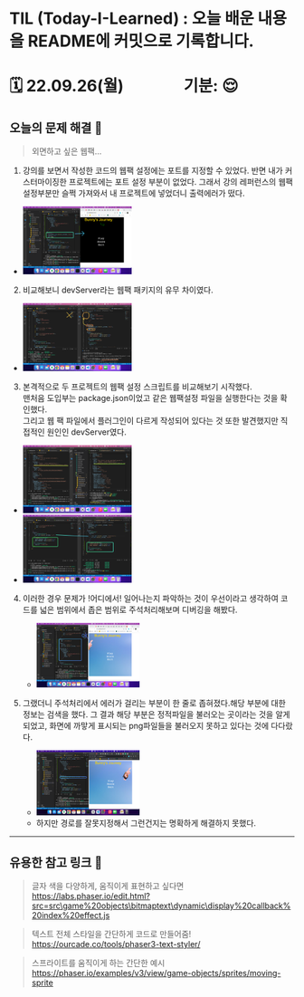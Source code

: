 
# TIL (Today-I-Learned) : 오늘 배운 내용을 README에 커밋으로 기록합니다.

<!-- 1️⃣ 날짜 및 기분 작성 -->
# 🗓 22.09.26(월) &nbsp;&nbsp;&nbsp;&nbsp;&nbsp;&nbsp;&nbsp;&nbsp;&nbsp;&nbsp;&nbsp;&nbsp;&nbsp;&nbsp; 기분: 😌





<!-- 2️⃣ 대표문장 작성 -->
오늘의 문제 해결 🐛
-------------
<!-- 강조라인 -->


<!-- 3️⃣ 배운 내용 요약 -->
<!-- > 소프트 스킬
1. flappy-bird 파트 완강
  * 응용해서 개별 프로젝트 시작
   -->
> 외면하고 싶은 웹팩...
1. 강의를 보면서 작성한 코드의 웹팩 설정에는 포트를 지정할 수 있었다. 반면 내가 커스터마이징한 프로젝트에는 포트 설정 부분이 없었다. 그래서 강의 레퍼런스의 웹팩 설정부분만 슬쩍 가져와서 내 프로젝트에 넣었더니 출력에러가 떴다.
  * <img src="../src/image/220926/926error.png" width="40%" height="30%" title="100px" alt="이미지제목"></img>

2. 비교해보니 devServer라는 웹팩 패키지의 유무 차이였다.
  * <img src="../src/image/220926/926compare0.png" width="40%" height="30%" title="100px" alt="이미지제목"></img>

3. 본격적으로 두 프로젝트의 웹팩 설정 스크립트를 비교해보기 시작했다.     
   맨처음 도입부는 package.json이었고 같은 웹팩설정 파일을 실행한다는 것을 확인했다.     
   그리고 웹 팩 파일에서 플러그인이 다르게 작성되어 있다는 것 또한 발견했지만 직접적인 원인인 devServer였다.
  * <img src="../src/image/220926/926compare1.png" width="40%" height="30%" title="100px" alt="이미지제목"></img>
  *  <img src="../src/image/220926/926compare.png" width="40%" height="30%" title="100px" alt="이미지제목"></img>     

4. 이러한 경우 문제가 !어디에서! 일어나는지 파악하는 것이 우선이라고 생각하여 코드를 넓은 범위에서 좁은 범위로 주석처리해보며 디버깅을 해봤다.
   * <img src="../src/image/220926/926exception.png" width="40%" height="30%" title="100px" alt="이미지제목"></img>
  

5. 그랬더니 주석처리에서 에러가 걸리는 부분이 한 줄로 좁혀졌다.해당 부분에 대한 정보는 검색을 했다. 그 결과 해당 부분은 정적파일을 불러오는 곳이라는 것을 알게 되었고, 화면에 까맣게 표시되는 png파일들을 불러오지 못하고 있다는 것에 다다랐다.
     * <img src="../src/image/220926/926solve.png" width="40%" height="30%" title="100px" alt="이미지제목"></img>
    *  하지만 경로를 잘못지정해서 그런건지는 명확하게 해결하지 못했다.



-----
유용한 참고 링크 🔗
-------------
> 글자 색을 다양하게, 움직이게 표현하고 싶다면
<https://labs.phaser.io/edit.html?src=src\game%20objects\bitmaptext\dynamic\display%20callback%20index%20effect.js>

> 텍스트 전체 스타일을 간단하게 코드로 만들어줌!
<https://ourcade.co/tools/phaser3-text-styler/>

> 스프라이트를 움직이게 하는 간단한 예시
<https://phaser.io/examples/v3/view/game-objects/sprites/moving-sprite>













<!-- 🔴기타 마크다운 문법 참고 -->


<!-- <헤더>

# This is a H1
## This is a H2
### This is a H3
#### This is a H4
##### This is a H5
###### This is a H6 -->



<!-- <인덱스>

1. 첫번째
2. 두번째
3. 세번째

* 빨강
  * 녹색
    * 파랑

+ 빨강
  + 녹색
    + 파랑

- 빨강
  - 녹색
    - 파랑 -->



<!-- <줄 긋기>

* * *

***

*****

- - -

--------------------------------------- -->


<!-- <인용구>

> This is a first blockqute.
>	> This is a second blockqute.
>	>	> This is a third blockqute. -->

<!-- <문자굵기>

*single asterisks*
**double asterisks**
~~cancelline~~ -->



<!-- <이미지 삽입>

<img src="./img/jesus.jpeg" width="40%" height="30%" title="100px" alt="이미지제목"></img> -->


<!-- <코드박스>

```javascript
public class BootSpringBootApplication {
  public static void main(String[] args) {
    System.out.println("Hello, Honeymon");
  }
}
``` -->

<!-- <표>

First Header  | Second Header
------------- | -------------
Content Cell  | Content Cell
Content Cell  | Content Cell
-->


<!--<링크>

<http://google.com> -->